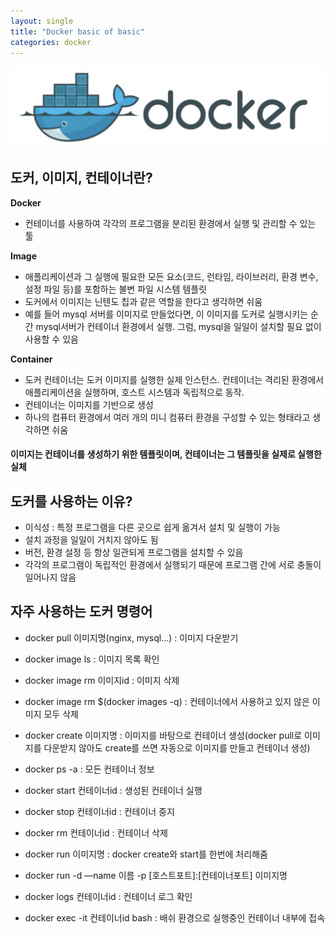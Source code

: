```yaml
---
layout: single
title: "Docker basic of basic"
categories: docker
---
```


![dockerImage](/images/dockerImage.png)

## 도커, 이미지, 컨테이너란?

**Docker**

- 컨테이너를 사용하여 각각의 프로그램을 분리된 환경에서 실행 및 관리할 수 있는 툴

**Image**

- 애플리케이션과 그 실행에 필요한 모든 요소(코드, 런타임, 라이브러리, 환경 변수, 설정 파일 등)를 포함하는 불변 파일 시스템 템플릿
- 도커에서 이미지는 닌텐도 칩과 같은 역할을 한다고 생각하면 쉬움
- 예를 들어 mysql 서버를 이미지로 만들었다면, 이 이미지를 도커로 실행시키는 순간 mysql서버가 컨테이너 환경에서 실행. 그럼, mysql을 일일이 설치할 필요 없이 사용할 수 있음

**Container**

- 도커 컨테이너는 도커 이미지를 실행한 실제 인스턴스. 컨테이너는 격리된 환경에서 애플리케이션을 실행하며, 호스트 시스템과 독립적으로 동작.
- 컨테이너는 이미지를 기반으로 생성
- 하나의 컴퓨터 환경에서 여러 개의 미니 컴퓨터 환경을 구성할 수 있는 형태라고 생각하면 쉬움

#### 이미지는 컨테이너를 생성하기 위한 템플릿이며, 컨테이너는 그 템플릿을 실제로 실행한 실체

## 도커를 사용하는 이유? 

- 이식성 : 특정 프로그램을 다른 곳으로 쉽게 옮겨서 설치 및 실행이 가능
- 설치 과정을 일일이 거치지 않아도 됨
- 버전, 환경 설정 등 항상 일관되게 프로그램을 설치할 수 있음
- 각각의 프로그램이 독립적인 환경에서 실행되기 때문에 프로그램 간에 서로 충돌이 일어나지 않음

## 자주 사용하는 도커 명령어

- docker pull 이미지명(nginx, mysql...) : 이미지 다운받기
- docker image ls : 이미지 목록 확인
- docker image rm 이미지id : 이미지 삭제
- docker image rm $(docker images -q) : 컨테이너에서 사용하고 있지 않은 이미지 모두 삭제

- docker create 이미지명 : 이미지를 바탕으로 컨테이너 생성(docker pull로 이미지를 다운받지 않아도 create를 쓰면 자동으로 이미지를 만들고 컨테이너 생성)
- docker ps -a : 모든 컨테이너 정보
- docker start 컨테이너id : 생성된 컨테이너 실행

- docker stop 컨테이너id : 컨테이너 중지
- docker rm 컨테이너id : 컨테이너 삭제

- docker run 이미지명 : docker create와 start를 한번에 처리해줌
- docker run -d —name 이름 -p [호스트포트]:[컨테이너포트] 이미지명
- docker logs 컨테이너id : 컨테이너 로그 확인

- docker exec -it 컨테이너id bash : 배쉬 환경으로 실행중인 컨테이너 내부에 접속
